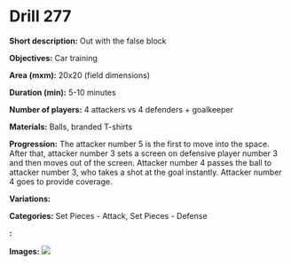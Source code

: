 # Drill 277

**Short description:**
Out with the false block

**Objectives:**
Car training

**Area (mxm):**
20x20 (field dimensions)

**Duration (min):**
5-10 minutes

**Number of players:**
4 attackers vs 4 defenders + goalkeeper

**Materials:**
Balls, branded T-shirts

**Progression:**
The attacker number 5 is the first to move into the space. After that, attacker number 3 sets a screen on defensive player number 3 and then moves out of the screen. Attacker number 4 passes the ball to attacker number 3, who takes a shot at the goal instantly. Attacker number 4 goes to provide coverage.

**Variations:**


**Categories:**
Set Pieces - Attack, Set Pieces - Defense

**:**


**Images:**
![](https://www.coachingfutsal.com/\images\3e6d532581c6a3d8d876f41b2cfce63e7a78c560a99373344118f897c318cfd07dc0a32ee2d8287612b087a120c8ca424fb523b17426696f775b896a9b80b9c04dd2eb76044f5.jpg)

